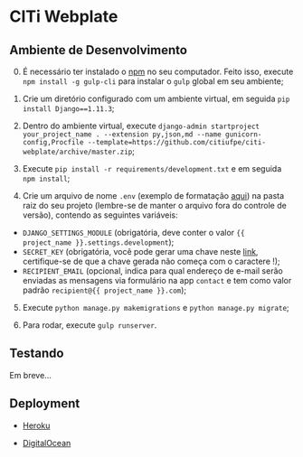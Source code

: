 # CITi Webplate

## Ambiente de Desenvolvimento

0. É necessário ter instalado o [npm](https://www.npmjs.com/get-npm) no seu computador. Feito isso, execute `npm install -g gulp-cli` para instalar o `gulp` global em seu ambiente;

1. Crie um diretório configurado com um ambiente virtual, em seguida `pip install Django==1.11.3`;

2. Dentro do ambiente virtual, execute `django-admin startproject your_project_name . --extension py,json,md --name gunicorn-config,Procfile --template=https://github.com/citiufpe/citi-webplate/archive/master.zip`;

3. Execute `pip install -r requirements/development.txt` e em seguida `npm install`;

4. Crie um arquivo de nome `.env` (exemplo de formatação [aqui](https://github.com/vitorfs/parsifal/blob/master/.env.example)) na pasta raiz do seu projeto (lembre-se de manter o arquivo fora do controle de versão), contendo as seguintes variáveis:
  * `DJANGO_SETTINGS_MODULE` (obrigatória, deve conter o valor `{{ project_name }}.settings.development`);
  * `SECRET_KEY` (obrigatória, você pode gerar uma chave neste [link](http://www.miniwebtool.com/django-secret-key-generator/), certifique-se de que a chave gerada não começa com o caractere !);
  * `RECIPIENT_EMAIL` (opcional, indica para qual endereço de e-mail serão enviadas as mensagens via formulário na app `contact` e tem como valor padrão `recipient@{{ project_name }}.com`);

5. Execute `python manage.py makemigrations` e `python manage.py migrate`;

6. Para rodar, execute `gulp runserver`.

## Testando

Em breve...

## Deployment

* [Heroku](deployment/heroku/readme.md)

* [DigitalOcean](deployment/digital_ocean/readme.md)
